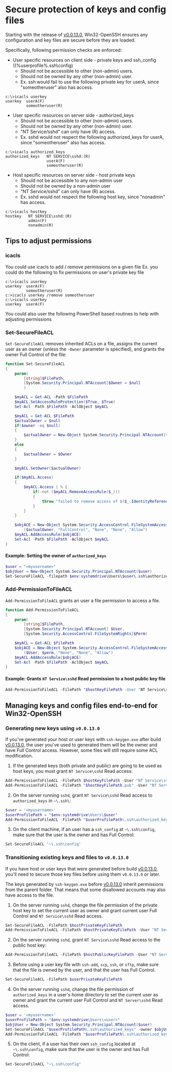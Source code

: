 # Secure protection of keys and config files

Starting with the release of [v0.0.13.0][build13], Win32-OpenSSH ensures any configuration and key files are secure before they are loaded.

Specifically, following permission checks are enforced:
- User specific resources on client side - private keys and ssh_config ((%userprofile%\.ssh\config)
  - Should not be accessible to other (non-admin) users.
  - Should not be owned by any other (non-admin) user.
  - Ex. ssh would fail to use the following private key for userA, since "someotheruser" also has access.
```
c:\>icacls userkey
userkey  userA(F)
         someotheruser(R) 
```
- User specific resources on server side - authorized_keys
  - Should not be accessible to other (non-admin) users. 
  - Should not be owned by any other (non-admin) user. 
  - "NT Service/sshd" can only have (R) access. 
  - Ex. sshd would not respect the following authorized_keys for userA, since "someotheruser" also has access. 
```
c:\>icacls authorized_keys 
authorized_keys   NT SERVICE\sshd:(R)
                  userA(F)
                  someotheruser(R) 
```
- Host specific resources on server side - host private keys
  - Should not be accessible to any non-admin user
  - Should not be owned by a non-admin user
  - "NT Service/sshd" can only have (R) access.
  - Ex. sshd would not respect the following host key, since "nonadmin" has access. 
```
c:\>icacls hostkey 
hostkey   NT SERVICE\sshd:(R)
          admin(F)
          nonadmin(R) 
```

## Tips to adjust permissions
### icacls
You could use icacls to add / remove permissions on a given file
Ex. you could do the following to fix permissions on user's private key file
```
c:\>icacls userkey
userkey  userA(F)
         someotheruser(R) 
c:>icacls userkey /remove someotheruser
c:\>icacls userkey
userkey  userA(F)
```

You could also user the following PowerShell based routines to help with adjusting permissions
### Set-SecureFileACL

`Set-SecureFileACL` removes inherited ACLs on a file, assigns the current user as an owner (unless the `-Owner` parameter is specified), and grants the owner Full Control of the file:

```powershell
function Set-SecureFileACL
{
    param(
        [string]$FilePath,
        [System.Security.Principal.NTAccount]$Owner = $null
        )

    $myACL = Get-ACL -Path $FilePath
    $myACL.SetAccessRuleProtection($True, $True)
    Set-Acl -Path $FilePath -AclObject $myACL

    $myACL = Get-ACL $FilePath
    $actualOwner = $null
    if($owner -eq $null)
    {
        $actualOwner = New-Object System.Security.Principal.NTAccount($($env:USERDOMAIN), $($env:USERNAME))
    }
    else
    {
        $actualOwner = $Owner
    }

    $myACL.SetOwner($actualOwner)

    if($myACL.Access)
    {
        $myACL.Access | % {
            if(-not ($myACL.RemoveAccessRule($_)))
            {
                throw "failed to remove access of $($_.IdentityReference.Value) rule in setup "
            }
        }
    }

    $objACE = New-Object System.Security.AccessControl.FileSystemAccessRule `
        ($actualOwner, "FullControl", "None", "None", "Allow")
    $myACL.AddAccessRule($objACE)
    Set-Acl -Path $FilePath -AclObject $myACL
}
```

#### Example: Setting the owner of `authorized_keys`

```powershell
$user = "<myusername>"
$objUser = New-Object System.Security.Principal.NTAccount($user)
Set-SecureFileACL -filepath $env:systemdrive\Users\$user\.ssh\authorized_keys -owner $objUser
```

### Add-PermissionToFileACL

`Add-PermissionToFileACL` grants an user a file permission to access a file.

```powershell
function Add-PermissionToFileACL
{
    param(
        [string]$FilePath,
        [System.Security.Principal.NTAccount] $User,
        [System.Security.AccessControl.FileSystemRights]$Perm)

    $myACL = Get-ACL $filePath
    $objACE = New-Object System.Security.AccessControl.FileSystemAccessRule `
        ($User, $perm, "None", "None", "Allow")
    $myACL.AddAccessRule($objACE)
    Set-Acl -Path $filePath -AclObject $myACL
}
```

#### Example: Grants `NT Service\sshd` Read permission to a host public key file

```powershell
Add-PermissionToFileACL -FilePath "$hostKeyFilePath -User "NT Service\sshd" -Perm "Read"
```

## Managing keys and config files end-to-end for Win32-OpenSSH

### Generating new keys using `v0.0.13.0`

If you've generated your host or user keys with `ssh-keygen.exe` after build [v0.0.13.0][build13], the user you've used to generated them will be the owner and have Full Control access.
However, some files will still require some ACL modification.

1. If the generated keys (both private and public) are going to be used as host keys, you must grant `NT Service\sshd` Read access: 
```powershell
Add-PermissionToFileACL -FilePath $hostKeyFilePath -User "NT Service\sshd" -Perm "Read"
Add-PermissionToFileACL -FilePath "$hostKeyFilePath.pub" -User "NT Service\sshd" -Perm "Read"
```

2. On the server running `sshd`, grant `NT Service\sshd` Read access to `authorized_keys` in `~\.ssh\`:
```powershell
$user = '<myusername>'
$userProfilePath = "$env:systemdrive\Users\$user"
Add-PermissionToFileACL -FilePath "$userProfilePath\.ssh\authorized_keys" -User "NT Service\sshd" -Perm "Read"
```

3. On the client machine, if an user has a `ssh_config` at `~\.ssh\config`, make sure that the user is the owner and has Full Control:
```powershell
Set-SecureFileACL '~\.ssh\config'
```

### Transitioning existing keys and files to `v0.0.13.0`

If you have host or user keys that were generated before build [v0.0.13.0][build13], you'll need to secure those key files before using them `v0.0.13.0` or later.

The keys generated by `ssh-keygen.exe` before [v0.0.13.0][build13] inherit permissions from the parent folder.
That means that some disallowed accounts may also have access to the file.

1. On the server running `sshd`, change the file permission of the private host key to set the current user as owner and grant current user Full Control and `NT Service\sshd` Read access. 
```powershell
Set-SecureFileACL -FilePath $hostPrivateKeyFilePath
Add-PermissionToFileACL -FilePath $hostPrivateKeyFilePath -User "NT Service\sshd" -Perm "Read"
```

2. On the server running `sshd`, grant `NT Service\sshd` Read access to the public host key:
```powershell
Add-PermissionToFileACL -FilePath $hostPublicKeyFilePath -User "NT Service\sshd" -Perm "Read"
```

3. Before using a user key file with `ssh-add`, `scp`, `ssh`, or `sftp`, make sure that the file is owned by the user, and that the user has Full Control.
```powershell
Set-SecureFileACL -FilePath $userPrivateKeyFilePath
```

4. On the server running `sshd`, change the file permission of `authorized_keys` in a user's home directory to set the current user as owner and grant the current user Full Control and `NT Server\sshd` Read access.
```powershell
$user = '<myusername>'
$userProfilePath = "$env:systemdrive\Users\<user>"
$objUser = New-Object System.Security.Principal.NTAccount($user)
Set-SecureFileACL "$userProfilePath\.ssh\authorized_keys" -owner $objUser
Add-PermissionToFileACL -FilePath "$userProfilePath\.ssh\authorized_keys" -User "NT Service\sshd" -Perm "Read"
```

5. On the client, if a user has their own `ssh_config` located at `~\.ssh\config`, make sure that the user is the owner and has Full Control:
```powershell
Set-SecureFileACL "~\.ssh\config"
```

[build13]: https://github.com/PowerShell/Win32-OpenSSH/releases/tag/v0.0.13.0
